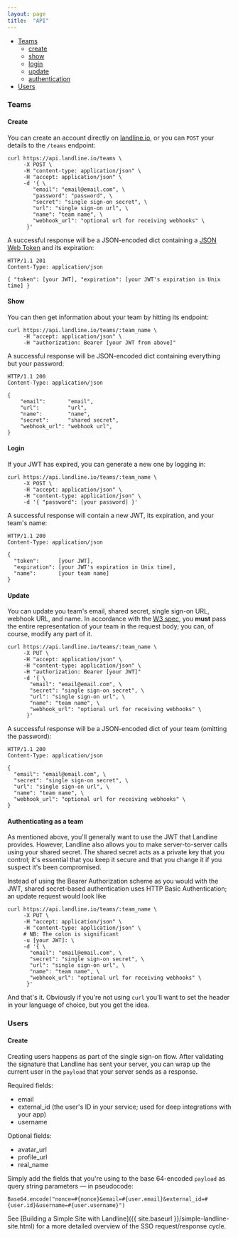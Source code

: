 ```yaml
---
layout: page
title:  "API"
---
```


- [Teams](#teams)
  - [create](#teams-create)
  - [show](#teams-show)
  - [login](#teams-login)
  - [update](#teams-update)
  - [authentication](#teams-authentication)
- [Users](#users)

<a name="teams"></a>
### Teams

<a name="teams-create"></a>
#### Create

You can create an account directly on [landline.io](https://landline.io),
or you can `POST` your details to the `/teams` endpoint:

```
curl https://api.landline.io/teams \
     -X POST \
     -H "content-type: application/json" \
     -H "accept: application/json" \
     -d '{ \
        "email": "email@email.com", \
        "password": "password", \
        "secret": "single sign-on secret", \
        "url": "single sign-on url", \
        "name": "team name", \
        "webhook_url": "optional url for receiving webhooks" \
      }'
```

A successful response will be a JSON-encoded dict containing a [JSON Web Token](http://jwt.io/) and its expiration:

```
HTTP/1.1 201
Content-Type: application/json

{ "token": [your JWT], "expiration": [your JWT's expiration in Unix time] }
```



<a name="teams-show"></a>
#### Show

You can then get information about your team by hitting its endpoint:

```
curl https://api.landline.io/teams/:team_name \
     -H "accept: application/json" \
     -H "authorization: Bearer [your JWT from above]"
```

A successful response will be JSON-encoded dict containing everything but your password:

```
HTTP/1.1 200
Content-Type: application/json

{
	"email":       "email",
	"url":         "url",
	"name":        "name",
	"secret":      "shared secret",
	"webhook_url": "webhook url",
}
```



<a name="teams-login"></a>
#### Login

If your JWT has expired, you can generate a new one by logging in:

```
curl https://api.landline.io/teams/:team_name \
     -X POST \
     -H "accept: application/json" \
     -H "content-type: application/json" \
     -d '{ "password": [your password] }'
```

A successful response will contain a new JWT, its expiration, and your team's name:

```
HTTP/1.1 200
Content-Type: application/json

{
  "token":      [your JWT],
  "expiration": [your JWT's expiration in Unix time],
  "name":       [your team name]
}
```



<a name="teams-update"></a>
#### Update

You can update you team's email, shared secret, single sign-on URL, webhook URL, and name. In accordance with the [W3 spec](http://www.w3.org/Protocols/rfc2616/rfc2616-sec9.html), you **must** pass the entire representation of your team in the request body; you can, of course, modify any part of it.

```
curl https://api.landline.io/teams/:team_name \
     -X PUT \
     -H "accept: application/json" \
     -H "content-type: application/json" \
     -H "authorization: Bearer [your JWT]"
     -d '{ \
       "email": "email@email.com", \
       "secret": "single sign-on secret", \
       "url": "single sign-on url", \
       "name": "team name", \
       "webhook_url": "optional url for receiving webhooks" \
      }'
```

A successful response will be a JSON-encoded dict of your team (omitting the password):

```
HTTP/1.1 200
Content-Type: application/json

{
  "email": "email@email.com", \
  "secret": "single sign-on secret", \
  "url": "single sign-on url", \
  "name": "team name", \
  "webhook_url": "optional url for receiving webhooks" \
}
```



<a name="teams-authentication"></a>
#### Authenticating as a team

As mentioned above, you'll generally want to use the JWT that Landline provides. However, Landline also allows you to make server-to-server calls using your shared secret. The shared secret acts as a private key that you control; it's essential that you keep it secure and that you change it if you suspect it's been compromised.

Instead of using the Bearer Authorization scheme as you would with the JWT, shared secret-based authentication uses HTTP Basic Authentication; an update request would look like

```
curl https://api.landline.io/teams/:team_name \
     -X PUT \
     -H "accept: application/json" \
     -H "content-type: application/json" \
     # NB: The colon is significant
     -u [your JWT]: \
     -d '{ \
       "email": "email@email.com", \
       "secret": "single sign-on secret", \
       "url": "single sign-on url", \
       "name": "team name", \
       "webhook_url": "optional url for receiving webhooks" \
      }'
```

And that's it. Obviously if you're not using `curl` you'll want to set the header in your language of choice, but you get the idea.


<a name="users"></a>
### Users

<a name="users-create"></a>
#### Create

Creating users happens as part of the single sign-on flow. After validating the signature that Landline has sent your server, you can wrap up the current user in the `payload` that your server sends as a response.

Required fields:
- email
- external_id (the user's ID in your service; used for deep integrations with your app)
- username

Optional fields:
- avatar_url
- profile_url
- real_name

Simply add the fields that you're using to the base 64-encoded `payload` as query string parameters &mdash; in pseudocode:

```
Base64.encode("nonce=#{nonce}&email=#{user.email}&external_id=#{user.id}&username=#{user.username}")
```

See [Building a Simple Site with Landline]({{ site.baseurl }}/simple-landline-site.html) for a more detailed overview of the SSO request/response cycle. 

